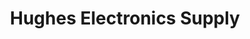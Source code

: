---
title: "Hughes Electronics Supply"
url: /paducah/hughes-electronics-supply/
shop: Elektronik
---